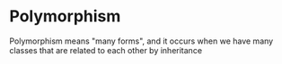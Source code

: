 # Polymorphism
Polymorphism means "many forms", and it occurs when we have many classes that are related to each other by inheritance


